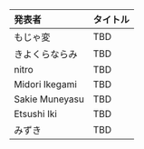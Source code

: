 | 発表者                           | タイトル                                                          |
|:---------------------------------|:------------------------------------------------------------------|
| もじゃ変                         | TBD                                                               |
| きよくらならみ                   | TBD                                                               |
| nitro                            | TBD                                                               |
| Midori Ikegami                   | TBD                                                               |
| Sakie Muneyasu                   | TBD                                                               |
| Etsushi Iki                      | TBD                                                               |
| みずき                           | TBD                                                               |
